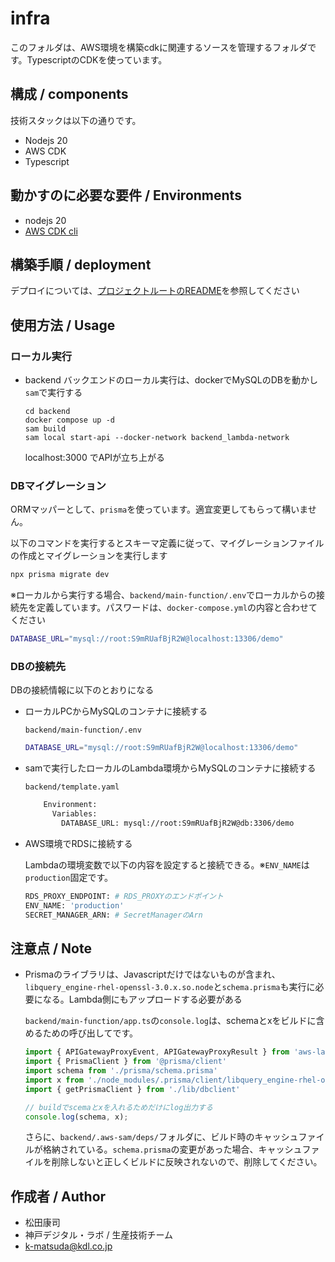 # infra
このフォルダは、AWS環境を構築cdkに関連するソースを管理するフォルダです。TypescriptのCDKを使っています。

## 構成 / components
技術スタックは以下の通りです。

* Nodejs 20
* AWS CDK
* Typescript

## 動かすのに必要な要件 / Environments

* nodejs 20
* [AWS CDK cli](https://docs.aws.amazon.com/ja_jp/cdk/v2/guide/cli.html)

## 構築手順 / deployment
デプロイについては、[プロジェクトルートのREADME](../README.md)を参照してください

## 使用方法 / Usage
### ローカル実行
- backend
    バックエンドのローカル実行は、dockerでMySQLのDBを動かし`sam`で実行する
    ```
    cd backend
    docker compose up -d
    sam build
    sam local start-api --docker-network backend_lambda-network
    ```

    localhost:3000 でAPIが立ち上がる

### DBマイグレーション
ORMマッパーとして、`prisma`を使っています。適宜変更してもらって構いません。

以下のコマンドを実行するとスキーマ定義に従って、マイグレーションファイルの作成とマイグレーションを実行します

``` bash
npx prisma migrate dev
```

※ローカルから実行する場合、`backend/main-function/.env`でローカルからの接続先を定義しています。パスワードは、`docker-compose.yml`の内容と合わせてください

``` bash
DATABASE_URL="mysql://root:S9mRUafBjR2W@localhost:13306/demo"
```

### DBの接続先

DBの接続情報に以下のとおりになる
- ローカルPCからMySQLのコンテナに接続する

  `backend/main-function/.env`
  ``` bash
  DATABASE_URL="mysql://root:S9mRUafBjR2W@localhost:13306/demo"
  ```

- samで実行したローカルのLambda環境からMySQLのコンテナに接続する

  `backend/template.yaml`

  ``` bash
      Environment: 
        Variables:
          DATABASE_URL: mysql://root:S9mRUafBjR2W@db:3306/demo
  ```

- AWS環境でRDSに接続する

  Lambdaの環境変数で以下の内容を設定すると接続できる。※`ENV_NAME`は`production`固定です。

  ``` bash
  RDS_PROXY_ENDPOINT: # RDS_PROXYのエンドポイント
  ENV_NAME: 'production'
  SECRET_MANAGER_ARN: # SecretManagerのArn
  ```

 
## 注意点 / Note

- Prismaのライブラリは、Javascriptだけではないものが含まれ、`libquery_engine-rhel-openssl-3.0.x.so.node`と`schema.prisma`も実行に必要になる。Lambda側にもアップロードする必要がある

  `backend/main-function/app.ts`の`console.log`は、schemaとxをビルドに含めるための呼び出してです。

  ``` javascript
  import { APIGatewayProxyEvent, APIGatewayProxyResult } from 'aws-lambda';
  import { PrismaClient } from '@prisma/client'
  import schema from './prisma/schema.prisma'
  import x from './node_modules/.prisma/client/libquery_engine-rhel-openssl-3.0.x.so.node'
  import { getPrismaClient } from './lib/dbclient'

  // buildでscemaとxを入れるためだけにlog出力する
  console.log(schema, x);
  ```

  さらに、`backend/.aws-sam/deps/`フォルダに、ビルド時のキャッシュファイルが格納されている。`schema.prisma`の変更があった場合、キャッシュファイルを削除しないと正しくビルドに反映されないので、削除してください。

## 作成者 / Author

* 松田康司
* 神戸デジタル・ラボ / 生産技術チーム
* k-matsuda@kdl.co.jp
 
